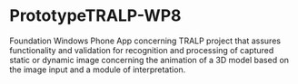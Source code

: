 PrototypeTRALP-WP8
==================

Foundation Windows Phone App concerning TRALP project that assures functionality and validation for recognition and processing of captured static or dynamic image concerning the animation of a 3D model based on the image input and a module of interpretation.

